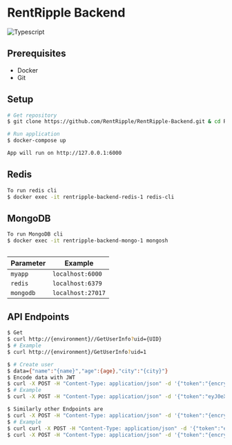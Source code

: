 # RentRipple Backend
![Typescript](https://img.shields.io/badge/TypeScript-007ACC?style=for-the-badge&logo=typescript&logoColor=white)



## Prerequisites
- Docker
- Git


## Setup 
```bash
# Get repository
$ git clone https://github.com/RentRipple/RentRipple-Backend.git & cd RentRipple-Backend/

# Run application
$ docker-compose up

App will run on http://127.0.0.1:6000
 ```
 ## Redis
 ```bash
 To run redis cli
 $ docker exec -it rentripple-backend-redis-1 redis-cli
 ```

  ## MongoDB
 ```bash
 To run MongoDB cli
 $ docker exec -it rentripple-backend-mongo-1 mongosh
 ```

 ## 
| Parameter | Example 
| - | - 
| `myapp`   | `localhost:6000`
| `redis`   | `localhost:6379`
| `mongodb` |  `localhost:27017`

## API Endpoints

```bash
$ Get 
$ curl http://{environment}//GetUserInfo?uid={UID}
$ # Example
$ curl http://{environment}/GetUserInfo?uid=1
```

```bash
$ # Create user 
$ data={"name":"{name}","age":{age},"city":"{city}"}
$ Encode data with JWT 
$ curl -X POST -H "Content-Type: application/json" -d '{"token":"{encrypted with JWT}"}' http://{environment}/CreateUser
$ # Example
$ curl -X POST -H "Content-Type: application/json" -d '{"token":"eyJ0eXAiOiJKV1QiLCJhbGciOiJIUzI1NiJ9.eyJuYW1lIjoiYXJ5YSIsImFnZSI6MjAsImNpdHkiOiJOZXcgeW9yayJ9.HWv_0ILo0HvMoYlmX01L3rIFfKUYmFSzail0x-FDTC0"}' http://{environment}/CreateUser
```
```bash
$ Similarly other Endpoints are
$ curl -X POST -H "Content-Type: application/json" -d '{"token":"{encrypted with JWT}"}' http://{environment}/EditUser/<uid>
$ # Example
$ curl curl -X POST -H "Content-Type: application/json" -d '{"token":"eyJ0eXAiOiJKV1QiLCJhbGciOiJIUzI1NiJ9.eyJuYW1lIjoiYXJ5YSIsImFnZSI6MjAsImNpdHkiOiJOZXcgeW9yayJ9.HWv_0ILo0HvMoYlmX01L3rIFfKUYmFSzail0x-FDTC0"}' http://{environment}/EditUser/3
$ curl -X POST -H "Content-Type: application/json" -d '{"token":"{encrypted with JWT}"}' http://{environment}/DeleteUser/<uid>
```